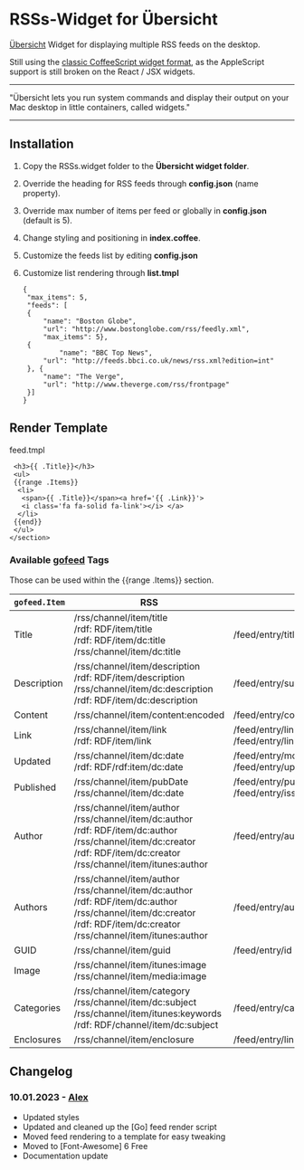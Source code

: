 # RSSs-Widget for Übersicht

[Übersicht](http://tracesof.net/uebersicht/) Widget for displaying multiple RSS feeds on the desktop. 

Still using  the [classic CoffeeScript widget format](https://github.com/felixhageloh/uebersicht/blob/master/ClassicWidgets.md), as the AppleScript support is still broken on the React / JSX widgets.

---

"Übersicht lets you run system commands and display their output on your Mac desktop in little containers, called widgets."

---

## Installation

1. Copy the RSSs.widget folder to the **Übersicht widget folder**.

2. Override the heading for RSS feeds through **config.json** (name property).

3. Override max number of items per feed or globally in **config.json** (default is 5).

4. Change styling and positioning  in **index.coffee**. 

5. Customize the feeds list by editing **config.json**

6. Customize list rendering through **list.tmpl**
   
   ```
   {
    "max_items": 5,
    "feeds": [
    {
        "name": "Boston Globe",
        "url": "http://www.bostonglobe.com/rss/feedly.xml",
        "max_items": 5},
    {
            "name": "BBC Top News",
        "url": "http://feeds.bbci.co.uk/news/rss.xml?edition=int"
    }, {
        "name": "The Verge",
        "url": "http://www.theverge.com/rss/frontpage"
    }]
   }
   ```

## Render Template

feed.tmpl

```<section>
 <h3>{{ .Title}}</h3>
 <ul>
 {{range .Items}}
  <li>
   <span>{{ .Title}}</span><a href='{{ .Link}}'>
   <i class='fa fa-solid fa-link'></i> </a>
  </li>
 {{end}}
 </ul>
</section>
```

### Available [gofeed](https://github.com/mmcdole/gofeed) Tags

Those can be used within the {{range .Items}} section.

| `gofeed.Item` | RSS                                                                                                                                                                                 | Atom                                                                          | JSON                                 |
| ------------- | ----------------------------------------------------------------------------------------------------------------------------------------------------------------------------------- | ----------------------------------------------------------------------------- | ------------------------------------ |
| Title         | /rss/channel/item/title<br>/rdf: RDF/item/title<br>/rdf: RDF/item/dc:title<br>/rss/channel/item/dc:title                                                                            | /feed/entry/title                                                             | /items/title                         |
| Description   | /rss/channel/item/description<br>/rdf: RDF/item/description<br>/rss/channel/item/dc:description<br>/rdf: RDF/item/dc:description                                                    | /feed/entry/summary                                                           | /items/summary                       |
| Content       | /rss/channel/item/content:encoded                                                                                                                                                   | /feed/entry/content                                                           | /items/content_html                  |
| Link          | /rss/channel/item/link<br>/rdf: RDF/item/link                                                                                                                                       | /feed/entry/link[@rel=”alternate”]/@href<br>/feed/entry/link[not(@rel)]/@href | /items/url                           |
| Updated       | /rss/channel/item/dc:date<br>/rdf: RDF/rdf:item/dc:date                                                                                                                             | /feed/entry/modified<br>/feed/entry/updated                                   | /items/date_modified                 |
| Published     | /rss/channel/item/pubDate<br>/rss/channel/item/dc:date                                                                                                                              | /feed/entry/published<br>/feed/entry/issued                                   | /items/date_published                |
| Author        | /rss/channel/item/author<br>/rss/channel/item/dc:author<br>/rdf: RDF/item/dc:author<br>/rss/channel/item/dc:creator<br>/rdf: RDF/item/dc:creator<br>/rss/channel/item/itunes:author | /feed/entry/author                                                            | /items/author/name                   |
| Authors       | /rss/channel/item/author<br>/rss/channel/item/dc:author<br>/rdf: RDF/item/dc:author<br>/rss/channel/item/dc:creator<br>/rdf: RDF/item/dc:creator<br>/rss/channel/item/itunes:author | /feed/entry/authors[0]                                                        | /items/authors<br>/items/author/name |
| GUID          | /rss/channel/item/guid                                                                                                                                                              | /feed/entry/id                                                                | /items/id                            |
| Image         | /rss/channel/item/itunes:image<br>/rss/channel/item/media:image                                                                                                                     |                                                                               | /items/image<br>/items/banner_image  |
| Categories    | /rss/channel/item/category<br>/rss/channel/item/dc:subject<br>/rss/channel/item/itunes:keywords<br>/rdf: RDF/channel/item/dc:subject                                                | /feed/entry/category                                                          | /items/tags                          |
| Enclosures    | /rss/channel/item/enclosure                                                                                                                                                         | /feed/entry/link[@rel=”enclosure”]                                            | /items/attachments                   |

## Changelog

### 10.01.2023 - [Alex](github.com/portalzine)

- Updated styles
- Updated and cleaned up the [Go] feed render script
- Moved feed rendering to a template for easy tweaking
- Moved to [Font-Awesome] 6 Free
- Documentation update

